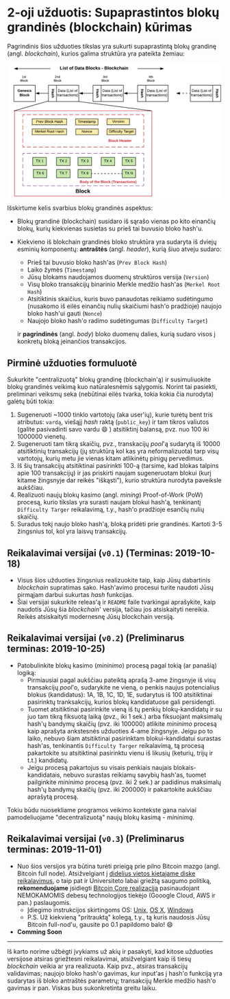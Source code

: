 # 2-oji užduotis: Supaprastintos blokų grandinės (blockchain) kūrimas

Pagrindinis šios užduoties tikslas yra sukurti supaprastintą blokų grandinę (angl. *blockchain*), kurios galima struktūra yra pateikta žemiau:

![Hashing](img/Blockchain-represented-as-Linked-List-Data-Structure.png)

Išskirtume kelis svarbius blokų grandinės aspektus:

- Blokų grandinė (blockchain) susidaro iš sąrašo vienas po kito einančių blokų, kurių kiekvienas susietas su prieš tai buvusio bloko hash'u. 

- Kiekvieno iš blokchain grandinės bloko struktūra yra sudaryta iš dviejų esminių komponentų: **antraštės** (angl. *header*), kurią šiuo atveju sudaro:

  - Prieš tai buvusio bloko hash'as (`Prev Block Hash`)
  - Laiko žymės (`Timestamp`)
  - Jūsų blokams naudojamos duomenų struktūros versija (`Version`)
  - Visų bloko transakcijų binarinio Merkle medžio hash'as (`Merkel Root Hash`)
  - Atsitiktinis skaičius, kuris buvo panaudotas reikiamo sudėtingumo (nusakomo iš eilės einančių nulių skaičiumi hash'o pradžioje) naujojo bloko hash'ui gauti (`Nonce`)
  - Naujojo bloko hash'o radimo sudėtingumas (`Difficulty Target`)

  ir **pagrindinės** (angl. *body*) bloko duomenų dalies, kurią sudaro visos į konkretų bloką įeinančios transakcijos.

## Pirminė užduoties formuluotė

Sukurkite "centralizuotą" blokų grandinę (blockchain'ą) ir susimuliuokite blokų grandinės veikimą kuo natūralesnėmis sąlygomis. Norint tai pasiekti, preliminari veiksmų seka (nebūtinai eilės tvarka, tokia kokia čia nurodyta) galėtų būti tokia:

1. Sugeneruoti ~1000 tinklo vartotojų (aka user'ių), kurie turėtų bent tris atributus: `vardą`, viešąjį _hash_ raktą (`public_key`) ir tam tikros valiutos (galite pasivadinti savo vardu :smile: ) atsitiktinį balansą, pvz. nuo 100 iki 1000000 vienetų.
2. Sugeneruoti tam tikrą skaičių, pvz., transkacijų _pool_'ą sudarytą iš 10000 atsitiktinių transakcijų (jų struktūrą kol kas yra neformalizuota) tarp visų vartotojų, kurių metu jie vienas kitam atlikinėtų pinigų pervedimus.
3. Iš šių transakcijų atsitiktinai pasirinkti 100-ą (tarsime, kad blokas talpins apie 100 transakcijų) ir jas priskirti naujam sugeneruotam blokui (kurį kitame žingsnyje dar reikės "iškąsti"), kurio struktūra nurodyta paveiksle aukščiau.
4. Realizuoti naujų blokų kasimo (angl. *mining*) Proof-of-Work (PoW) procesą, kurio tikslas yra surasti naujam blokui hash'ą, tenkinantį `Difficulty Targer` reikalavimą, t.y., hash'o pradžioje esančių nulių skaičių.
5. Suradus tokį naujo bloko hash'ą, bloką pridėti prie grandinės. Kartoti 3-5 žingsnius tol, kol yra laisvų transakcijų.

## Reikalavimai versijai (`v0.1`) (Terminas: 2019-10-18)

- Visus šios užduoties žingsnius realizuokite taip, kaip Jūsų dabartinis *blockchain* supratimas sako. Hash'avimo procesui turite naudoti Jūsų pirmąjam darbui sukurtas _hash_ funkcijas. 
- Šiai versijai sukurkite releas'ą ir `README` faile tvarkingai aprašykite, kaip naudotis Jūsų šia _blockchain_' versija, tačiau jos atsiskaityti nereikia. Reikės atsiskaityti modernesnę Jūsų blockchain versiją.

## Reikalavimai versijai (`v0.2`) (Preliminarus terminas: 2019-10-25)

- Patobulinkite blokų kasimo (_mininimo_) procesą pagal tokią (ar panašią) logiką:
  - Pirmiausiai pagal aukščiau pateiktą aprašą 3-ame žingsnyje iš visų transakcijų _pool_'o, sudarykite ne vieną, o penkis naujus potencialius blokus (kandidatus): 1A, 1B, 1C, 1D, 1E, sudarytus iš 100 atsitiktinai pasirinktų tranksakcijų, kurios blokų kandidatuose gali persidengti.
  - Tuomet atsitiktinai pasirinkite vieną iš tų penkių blokų-kandidatų ir su juo tam tikrą fiksuotą laiką (pvz., iki 1 sek.) arba fiksuojant maksimalų hash'ų bandymų skaičių (pvz. iki 100000) atlikite _mininimo_ procesą kaip aprašyta ankstesnės užduoties 4-ame žingsnyje. Jeigu po to laiko, nebuvo šiam atsitiktinai pasirinktam blokui-kandidatui surastas hash'as, tenkinantis `Difficulty Targer` reikalavimą, tą procesą pakartokite su atsitiktinai pasirinktu vienu iš likusių (keturių, trijų ir t.t.) kandidatų.
  - Jeigu procesą pakartojus su visais penkiais naujais blokais-kandidatais, nebuvo surastas reikiamų savybių hash'as, tuomet pailginkite _mininimo_ procesą (pvz. iki 2 sek.) ar padidinus maksimalų hash'ų bandymų skaičių (pvz. iki 200000) ir pakartokite aukščiau aprašytą procesą.
  
Tokiu būdu nuosekliame programos veikimo kontekste gana naiviai pamodeliuojame "decentralizuotą" naujų blokų kasimą - _mininimą_.

## Reikalavimai versijai (`v0.3`) (Preliminarus terminas: 2019-11-01)

- Nuo šios versijos yra būtina turėti prieigą prie pilno Bitcoin mazgo (angl. Bitcoin full node). Atsižvelgiant į [didelius  vietos kietąjame diske reikalavimus](https://www.blockchain.com/charts/blocks-size?timespan=all), o taip pat ir Universiteto labai griežtą saugumo politiką, __rekomenduojame__ įsidiegti [Bitcoin Core realizaciją](https://github.com/bitcoin/bitcoin) pasinaudojant NEMOKAMOMIS debesų technologijos tiekėjo (Gooogle Cloud, AWS ir pan.) paslaugomis.
  - Įdiegimo instrukcijos skirtingoms OS: [Unix](https://github.com/bitcoin/bitcoin/blob/master/doc/build-unix.md), [OS X](https://github.com/bitcoin/bitcoin/blob/master/doc/build-osx.md), [Windows](https://github.com/bitcoin/bitcoin/blob/master/doc/build-windows.md)
  - P.S. Už kiekvieną "pritrauktą" kolegą, t.y., tą kuris naudosis Jūsų Bitcoin full-nod'u, gausite po 0.1 papildomo balo! :smile:
- __Comming Soon__

---

Iš karto norime užbėgti įvykiams už akių ir pasakyti, kad kitose užduoties versijose atsiras griežtesni reikalavimai, atsižvelgiant kaip iš tiesų _blockchain_ veikia ar yra realizuota. Kaip pvz., atsiras transakcijų validavimas; naujojo bloko hash'o gavimas, kur input'as į hash'o funkciją yra sudarytas iš bloko antraštės parametrų; transakcijų Merkle medžio hash'o gavimas ir pan. Viskas bus sukonkretinta greitu laiku.

